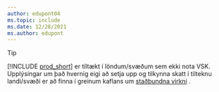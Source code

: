 ```yaml
---
author: edupont04
ms.topic: include
ms.date: 12/28/2021
ms.author: edupont
---
```

> [!TIP]
> [!INCLUDE [prod_short](prod_short.md)] er tiltækt í löndum/svæðum sem ekki nota VSK. Upplýsingar um það hvernig eigi að setja upp og tilkynna skatt í tilteknu landi/svæði er að finna í greinum kaflans um  [staðbundna virkni](../about-localization.md) .  
